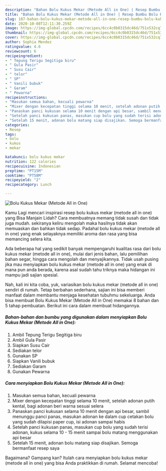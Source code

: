 ```yaml
---
description: "Bahan Bolu Kukus Mekar (Metode All in One) | Resep Bumbu Bolu Kukus Mekar (Metode All in One) Yang Sempurna"
title: "Bahan Bolu Kukus Mekar (Metode All in One) | Resep Bumbu Bolu Kukus Mekar (Metode All in One) Yang Sempurna"
slug: 187-bahan-bolu-kukus-mekar-metode-all-in-one-resep-bumbu-bolu-kukus-mekar-metode-all-in-one-yang-sempurna
date: 2020-10-08T12:11:30.259Z
image: https://img-global.cpcdn.com/recipes/6cc4c0b0315dc46d/751x532cq70/bolu-kukus-mekar-metode-all-in-one-foto-resep-utama.jpg
thumbnail: https://img-global.cpcdn.com/recipes/6cc4c0b0315dc46d/751x532cq70/bolu-kukus-mekar-metode-all-in-one-foto-resep-utama.jpg
cover: https://img-global.cpcdn.com/recipes/6cc4c0b0315dc46d/751x532cq70/bolu-kukus-mekar-metode-all-in-one-foto-resep-utama.jpg
author: Sophia Mendez
ratingvalue: 4.6
reviewcount: 6
recipeingredient:
- " Tepung Terigu Segitiga biru"
- " Gula Pasir"
- " Susu Cair"
- " telor"
- " SP"
- " Vanili bubuk"
- " Garam"
- " Pewarna"
recipeinstructions:
- "Masukan semua bahan, kecuali pewarna"
- "Mixer dengan kecepatan tinggi selama 10 menit, setelah adonan putih kental, bagi adonan beri warna sesuai selera"
- "Panaskan panci kukusan selama 10 menit dengan api besar, sambil menunggu panci panas, masukan adonan ke dalam cup cetakan bolu yang sudah dilapisi paper cup, isi adonan sampai habis"
- "Setelah panci kukusan panas, masukan cup bolu yang sudah terisi adonan, kukus selama 10 - 15 menit sampai bolu matang menggunakan api besar"
- "Setelah 15 menit, adonan bolu matang siap disajikan. Semoga bermanfaat resep saya"
categories:
- Resep
tags:
- bolu
- kukus
- mekar

katakunci: bolu kukus mekar 
nutrition: 122 calories
recipecuisine: Indonesian
preptime: "PT15M"
cooktime: "PT58M"
recipeyield: "2"
recipecategory: Lunch

---
```



![Bolu Kukus Mekar (Metode All in One)](https://img-global.cpcdn.com/recipes/6cc4c0b0315dc46d/751x532cq70/bolu-kukus-mekar-metode-all-in-one-foto-resep-utama.jpg)

Kamu Lagi mencari inspirasi resep bolu kukus mekar (metode all in one) yang Bisa Manjain Lidah? Cara membuatnya memang tidak susah dan tidak juga mudah. sekiranya keliru mengolah maka hasilnya tidak akan memuaskan dan bahkan tidak sedap. Padahal bolu kukus mekar (metode all in one) yang enak selayaknya memiliki aroma dan rasa yang bisa memancing selera kita.

Ada beberapa hal yang sedikit banyak mempengaruhi kualitas rasa dari bolu kukus mekar (metode all in one), mulai dari jenis bahan, lalu pemilihan bahan segar, hingga cara mengolah dan menyajikannya. Tidak usah pusing jika mau menyiapkan bolu kukus mekar (metode all in one) yang enak di mana pun anda berada, karena asal sudah tahu triknya maka hidangan ini mampu jadi sajian spesial.




Nah, kali ini kita coba, yuk, variasikan bolu kukus mekar (metode all in one) sendiri di rumah. Tetap berbahan sederhana, sajian ini bisa memberi manfaat dalam membantu menjaga kesehatan tubuhmu sekeluarga. Anda bisa membuat Bolu Kukus Mekar (Metode All in One) memakai 8 bahan dan 5 tahap pembuatan. Berikut ini cara dalam membuat hidangannya.

<!--inarticleads1-->

##### Bahan-bahan dan bumbu yang digunakan dalam menyiapkan Bolu Kukus Mekar (Metode All in One):

1. Ambil  Tepung Terigu Segitiga biru
1. Ambil  Gula Pasir
1. Siapkan  Susu Cair
1. Sediakan  telor
1. Gunakan  SP
1. Siapkan  Vanili bubuk
1. Sediakan  Garam
1. Gunakan  Pewarna




<!--inarticleads2-->

##### Cara menyiapkan Bolu Kukus Mekar (Metode All in One):

1. Masukan semua bahan, kecuali pewarna
1. Mixer dengan kecepatan tinggi selama 10 menit, setelah adonan putih kental, bagi adonan beri warna sesuai selera
1. Panaskan panci kukusan selama 10 menit dengan api besar, sambil menunggu panci panas, masukan adonan ke dalam cup cetakan bolu yang sudah dilapisi paper cup, isi adonan sampai habis
1. Setelah panci kukusan panas, masukan cup bolu yang sudah terisi adonan, kukus selama 10 - 15 menit sampai bolu matang menggunakan api besar
1. Setelah 15 menit, adonan bolu matang siap disajikan. Semoga bermanfaat resep saya




Bagaimana? Gampang kan? Itulah cara menyiapkan bolu kukus mekar (metode all in one) yang bisa Anda praktikkan di rumah. Selamat mencoba!
